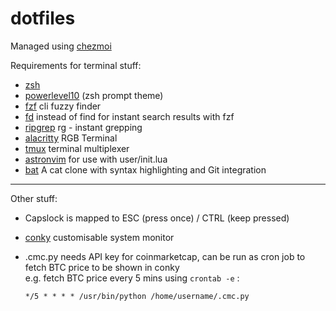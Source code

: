 # dotfiles
Managed using [chezmoi](https://www.chezmoi.io/)

Requirements for terminal stuff:
- [zsh](https://wiki.archlinux.org/title/zsh)
- [powerlevel10](https://github.com/romkatv/powerlevel10k) (zsh prompt theme)
- [fzf](https://github.com/junegunn/fzf) cli fuzzy finder
- [fd](https://github.com/sharkdp/fd) instead of find for instant search results with fzf
- [ripgrep](https://github.com/BurntSushi/ripgrep) rg - instant grepping
- [alacritty](https://github.com/alacritty/alacritty) RGB Terminal
- [tmux](https://github.com/tmux/tmux/wiki) terminal multiplexer
- [astronvim](https://astronvim.github.io/) for use with user/init.lua
- [bat](https://github.com/sharkdp/bat) A cat clone with syntax highlighting and Git integration
---
Other stuff:
- Capslock is mapped to ESC (press once) / CTRL (keep pressed)
- [conky](https://github.com/brndnmtthws/conky) customisable system monitor
- .cmc.py needs API key for coinmarketcap, can be run as cron job to fetch BTC price to be shown in conky \
  e.g. fetch BTC price every 5 mins using `crontab -e` : 
  
  `*/5 * * * * /usr/bin/python /home/username/.cmc.py` 
